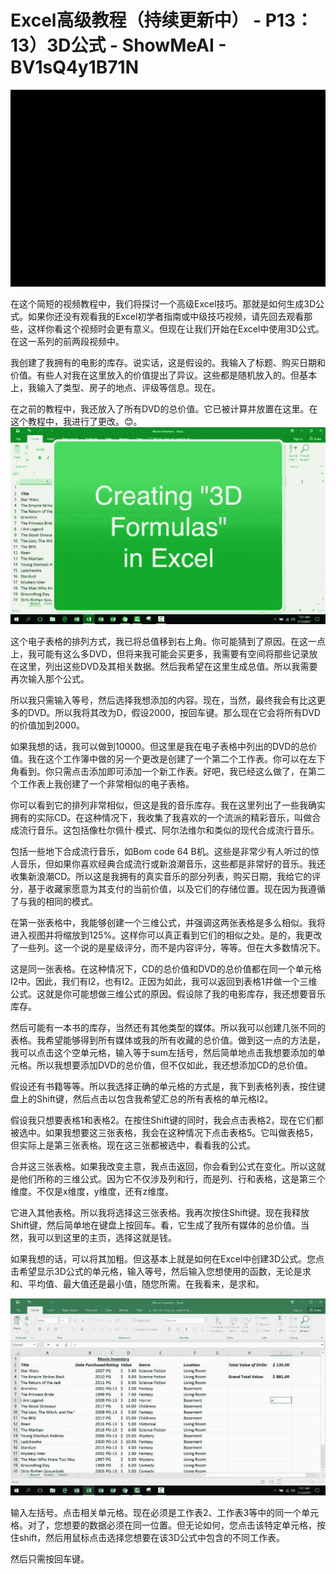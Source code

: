 # Excel高级教程（持续更新中） - P13：13）3D公式 - ShowMeAI - BV1sQ4y1B71N

![](img/c18c440e729b03f2cd0cd192ae3454a3_0.png)

在这个简短的视频教程中，我们将探讨一个高级Excel技巧。那就是如何生成3D公式。如果你还没有观看我的Excel初学者指南或中级技巧视频，请先回去观看那些，这样你看这个视频时会更有意义。但现在让我们开始在Excel中使用3D公式。在这一系列的前两段视频中。

我创建了我拥有的电影的库存。说实话，这是假设的。我输入了标题、购买日期和价值。有些人对我在这里放入的价值提出了异议。这些都是随机放入的。但基本上，我输入了类型、房子的地点、评级等信息。现在。

在之前的教程中，我还放入了所有DVD的总价值。它已被计算并放置在这里。在这个教程中，我进行了更改。😊。![](img/c18c440e729b03f2cd0cd192ae3454a3_2.png)

这个电子表格的排列方式，我已将总值移到右上角。你可能猜到了原因。在这一点上，我可能有这么多DVD，但将来我可能会买更多，我需要有空间将那些记录放在这里，列出这些DVD及其相关数据。然后我希望在这里生成总值。所以我需要再次输入那个公式。

所以我只需输入等号，然后选择我想添加的内容。现在，当然，最终我会有比这更多的DVD。所以我将其改为D，假设2000，按回车键。那么现在它会将所有DVD的价值加到2000。

如果我想的话，我可以做到10000。但这里是我在电子表格中列出的DVD的总价值。我在这个工作簿中做的另一个更改是创建了一个第二个工作表。你可以在左下角看到。你只需点击添加即可添加一个新工作表。好吧，我已经这么做了，在第二个工作表上我创建了一个非常相似的电子表格。

你可以看到它的排列非常相似，但这是我的音乐库存。我在这里列出了一些我确实拥有的实际CD。在这种情况下，我收集了我喜欢的一个流派的精彩音乐，叫做合成流行音乐。这包括像杜尔佩什·模式、阿尔法维尔和类似的现代合成流行音乐。

包括一些地下合成流行音乐，如Bom code 64 B机。这些是非常少有人听过的惊人音乐，但如果你喜欢经典合成流行或新浪潮音乐，这些都是非常好的音乐。我还收集新浪潮CD。所以这是我拥有的真实音乐的部分列表，购买日期，我给它的评分，基于收藏家愿意为其支付的当前价值，以及它们的存储位置。现在因为我遵循了与我的相同的模式。

在第一张表格中，我能够创建一个三维公式，并强调这两张表格是多么相似。我将进入视图并将缩放到125%。这样你可以真正看到它们的相似之处。是的，我更改了一些列。这一个说的是星级评分，而不是内容评分，等等。但在大多数情况下。

这是同一张表格。在这种情况下，CD的总价值和DVD的总价值都在同一个单元格I2中。因此，我们有I2，也有I2。正因为如此，我可以返回到表格1并做一个三维公式。这就是你可能想做三维公式的原因。假设除了我的电影库存，我还想要音乐库存。

然后可能有一本书的库存，当然还有其他类型的媒体。所以我可以创建几张不同的表格。我希望能够得到所有媒体或我的所有收藏的总价值。做到这一点的方法是，我可以点击这个空单元格，输入等于sum左括号，然后简单地点击我想要添加的单元格。所以我想要添加DVD的总价值，但不仅如此，我还想添加CD的总价值。

假设还有书籍等等。所以我选择正确的单元格的方式是，我下到表格列表，按住键盘上的Shift键，然后点击以包含我希望汇总的所有表格的单元格I2。

假设我只想要表格1和表格2。在按住Shift键的同时，我会点击表格2，现在它们都被选中。如果我想要这三张表格，我会在这种情况下点击表格5。它叫做表格5，但实际上是第三张表格。现在这三张都被选中，看看我的公式。

合并这三张表格。如果我改变主意，我点击返回，你会看到公式在变化。所以这就是他们所称的三维公式。因为它不仅涉及列和行，而是列、行和表格，这是第三个维度。不仅是x维度，y维度，还有z维度。

它进入其他表格。所以我将选择这三张表格。我再次按住Shift键。现在我释放Shift键，然后简单地在键盘上按回车。看，它生成了我所有媒体的总价值。当然，我可以到这里的主页，选择这就是钱。

如果我想的话，可以将其加粗。但这基本上就是如何在Excel中创建3D公式。您点击希望显示3D公式的单元格，输入等号，然后输入您想使用的函数，无论是求和、平均值、最大值还是最小值，随您所需。在我看来，是求和。

![](img/c18c440e729b03f2cd0cd192ae3454a3_4.png)

输入左括号。点击相关单元格。现在必须是工作表2、工作表3等中的同一个单元格。对了，您想要的数据必须在同一位置。但无论如何，您点击该特定单元格，按住shift，然后用鼠标点击选择您想要在该3D公式中包含的不同工作表。

然后只需按回车键。
